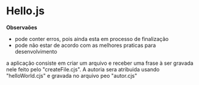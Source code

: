 # Hello.js

<strong>Observaões</strong>

<ul>
    <li>pode conter erros, pois ainda esta em processo de finalização</li>
    <li>pode não estar de acordo com as melhores praticas para desenvolvimento</li>
    
</ul>

<p>a aplicação consiste em criar um arquivo e receber uma frase à ser gravada nele feito pelo "createFile.cjs". A autoria sera atribuida usando "helloWorld.cjs" e gravada no arquivo peo "autor.cjs"</p>